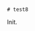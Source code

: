                                                                                                                                                                                                                                                                                                                                                                                                                                                                                                                                            # test8

Init.
